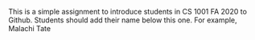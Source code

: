 This is a simple assignment to introduce students in CS 1001 FA 2020 to Github. Students should add their name below this one. For example,
Malachi Tate 
